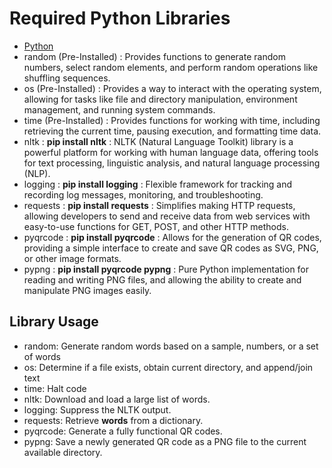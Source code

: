 # Required Python Libraries

- [Python](https://www.python.org/ftp/python/3.12.7/python-3.12.7-amd64.exe)
- random (Pre-Installed) : Provides functions to generate random numbers, select random elements, and perform random operations like shuffling sequences.
- os (Pre-Installed) : Provides a way to interact with the operating system, allowing for tasks like file and directory manipulation, environment management, and running system commands.
- time (Pre-Installed) : Provides functions for working with time, including retrieving the current time, pausing execution, and formatting time data.
- nltk : **pip install nltk** : NLTK (Natural Language Toolkit) library is a powerful platform for working with human language data, offering tools for text processing, linguistic analysis, and natural language processing (NLP).
- logging : **pip install logging** : Flexible framework for tracking and recording log messages, monitoring, and troubleshooting.
- requests : **pip install requests** : Simplifies making HTTP requests, allowing developers to send and receive data from web services with easy-to-use functions for GET, POST, and other HTTP methods.
- pyqrcode : **pip install pyqrcode** : Allows for the generation of QR codes, providing a simple interface to create and save QR codes as SVG, PNG, or other image formats.
- pypng : **pip install pyqrcode pypng** : Pure Python implementation for reading and writing PNG files, and allowing the ability to create and manipulate PNG images easily.

## Library Usage

- random: Generate random words based on a sample, numbers, or a set of words
- os: Determine if a file exists, obtain current directory, and append/join text
- time: Halt code
- nltk: Download and load a large list of words.
- logging: Suppress the NLTK output.
- requests: Retrieve **words** from a dictionary.
- pyqrcode: Generate a fully functional QR codes.
- pypng: Save a newly generated QR code as a PNG file to the current available directory.

